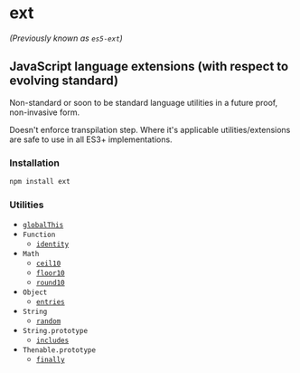 # ext

_(Previously known as `es5-ext`)_


















































<extoc></extoc>

## JavaScript language extensions (with respect to evolving standard)

Non-standard or soon to be standard language utilities in a future proof, non-invasive form.

Doesn't enforce transpilation step. Where it's applicable utilities/extensions are safe to use in all ES3+ implementations.

### Installation

```bash
npm install ext
```

### Utilities

- [`globalThis`](docs/global-this.md)
- `Function`
  - [`identity`](docs/function/identity.md)
- `Math`
  - [`ceil10`](docs/math/ceil-10.md)
  - [`floor10`](docs/math/floor-10.md)
  - [`round10`](docs/math/round-10.md)
- `Object`
  - [`entries`](docs/object/entries.md)
- `String`
  - [`random`](docs/string/random.md)
- `String.prototype`
  - [`includes`](docs/string_/includes.md)
- `Thenable.prototype`
  - [`finally`](docs/thenable_/finally.md)
